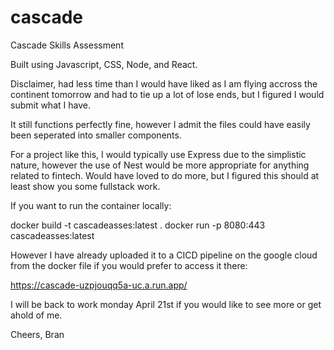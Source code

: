 # cascade
Cascade Skills Assessment

Built using Javascript, CSS, Node, and React.

Disclaimer, had less time than I would have liked as I am flying accross the continent tomorrow and had to tie up a lot of lose ends, but I figured I would submit what I have. 

It still functions perfectly fine, however I admit the files could have easily been seperated into smaller components. 

For a project like this, I would typically use Express due to the simplistic nature, however the use of Nest would be more appropriate for anything related to fintech. Would have loved to do more, but I figured this should at least show you some fullstack work. 


If you want to run the container locally:

docker build -t cascadeasses:latest .
docker run -p 8080:443 cascadeasses:latest

However I have already uploaded it to a CICD pipeline on the google cloud from the docker file if you would prefer to access it there:

https://cascade-uzpjouqq5a-uc.a.run.app/


I will be back to work monday April 21st if you would like to see more or get ahold of me.

Cheers,
Bran